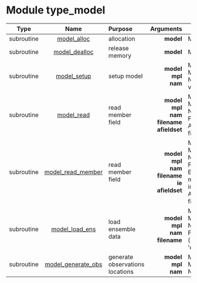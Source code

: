 # Module type_model

| Type | Name | Purpose | Arguments |     | Type | Intent |
| :--: | :--: | :------ | --------: | :-- | :--: | :----: |
| subroutine | [model_alloc](https://github.com/JCSDA/saber/tree/develop/test/mains/type_model.F90#L146) | allocation | **model** |  Model | class(model_type) | inout |
| subroutine | [model_dealloc](https://github.com/JCSDA/saber/tree/develop/test/mains/type_model.F90#L169) | release memory | **model** |  Model | class(model_type) | inout |
| subroutine | [model_setup](https://github.com/JCSDA/saber/tree/develop/test/mains/type_model.F90#L216) | setup model | **model**<br>**mpl**<br>**nam** |  Model<br> MPI data<br> Namelist variables | class(model_type)<br>type(mpl_type)<br>type(nam_type) | inout<br>inout<br>inout |
| subroutine | [model_read](https://github.com/JCSDA/saber/tree/develop/test/mains/type_model.F90#L724) | read member field | **model**<br>**mpl**<br>**nam**<br>**filename**<br>**afieldset** |  Model<br> MPI data<br> Namelist<br> File name<br> ATLAS fieldset | class(model_type)<br>type(mpl_type)<br>type(nam_type)<br>character(len=*)<br>type(atlas_fieldset) | inout<br>inout<br>in<br>in<br>inout |
| subroutine | [model_read_member](https://github.com/JCSDA/saber/tree/develop/test/mains/type_model.F90#L775) | read member field | **model**<br>**mpl**<br>**nam**<br>**filename**<br>**ie**<br>**afieldset** |  Model<br> MPI data<br> Namelist<br> File name<br> Ensemble member index<br> ATLAS fieldset | class(model_type)<br>type(mpl_type)<br>type(nam_type)<br>character(len=*)<br>integer<br>type(atlas_fieldset) | inout<br>inout<br>in<br>in<br>in<br>out |
| subroutine | [model_load_ens](https://github.com/JCSDA/saber/tree/develop/test/mains/type_model.F90#L803) | load ensemble data | **model**<br>**mpl**<br>**nam**<br>**filename** |  Model<br> MPI data<br> Namelist<br> Filename ('ens1' or 'ens2') | class(model_type)<br>type(mpl_type)<br>type(nam_type)<br>character(len=*) | inout<br>inout<br>in<br>in |
| subroutine | [model_generate_obs](https://github.com/JCSDA/saber/tree/develop/test/mains/type_model.F90#L868) | generate observations locations | **model**<br>**mpl**<br>**nam** |  Model<br> MPI data<br> Namelist | class(model_type)<br>type(mpl_type)<br>type(nam_type) | inout<br>inout<br>in |
